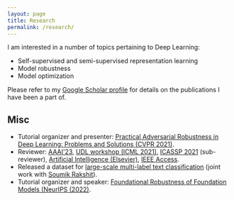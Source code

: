 ```yaml
---
layout: page
title: Research
permalink: /research/
---
```

I am interested in a number of topics pertaining to Deep Learning:

* Self-supervised and semi-supervised representation learning
* Model robustness
* Model optimization

Please refer to my [Google Scholar profile](https://scholar.google.com/citations?user=ecW-EE4AAAAJ&hl=en#) for details
on the publications I have been a part of. 

## Misc

- Tutorial organizer and presenter: [Practical Adversarial Robustness in Deep Learning: Problems and Solutions (CVPR 2021)](https://sites.google.com/view/par-2021).
- Reviewer: [AAAI'23](https://aaai.org/Conferences/AAAI-23/), [UDL workshop (ICML 2021)](https://sites.google.com/view/udlworkshop2021/home), [ICASSP 2021](https://www.2021.ieeeicassp.org/) (sub-reviewer), [Artificial Intelligence (Elsevier)](https://www.journals.elsevier.com/artificial-intelligence), [IEEE Access](https://ieeeaccess.ieee.org/).
- Released a dataset for [large-scale multi-label text classification](https://github.com/soumik12345/multi-label-text-classification) (joint work with [Soumik Rakshit](https://github.com/soumik12345)).
- Tutorial organizer and speaker: [Foundational Robustness of Foundation Models (NeurIPS (2022)](https://sites.google.com/view/neurips2022-frfm-turotial/).

[^1]:This is our report for this [CVPR 2021 competition](https://competitions.codalab.org/competitions/28113). The report contains solution approaches from the teams (including ours) that got the top positions.
[^2]:This paper demonstrates the solution approach our team took to finish as the first runners-up at [this competition](https://nasa-impact.github.io/etci2021/) organized by the NASA Impact team. It got accepted for an oral presentation at the [ESA-ECMWF workshop 2021](https://www.ml4esop.esa.int/agenda). 
